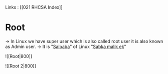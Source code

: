 Links : [[021 RHCSA Index]]

# Root

&rarr; In Linux we have super user which is also called root user it is also known as Admin user.
&rarr; It is "<abbr title="Indian Baba God">Saibaba</abbr>" of Linux "<abbr title="Everyone Lord is one">Sabka malik ek</abbr>"

![[Root|800]]

![[Root 2|800]]
